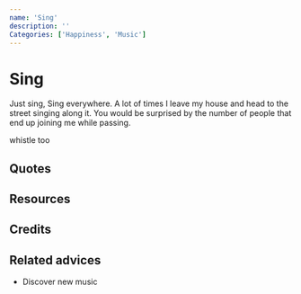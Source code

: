 ```yaml
---
name: 'Sing'
description: ''
Categories: ['Happiness', 'Music']
---
```

# Sing

Just sing, Sing everywhere. A lot of times I leave my house and head to the street singing along it. You would be surprised by the number of people that end up joining me while passing.

whistle too
## Quotes

## Resources

## Credits

## Related advices

- Discover new music
